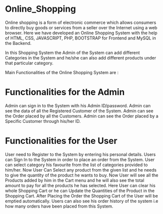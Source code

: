 # Online_Shopping
 
Online shopping is a form of electronic commerce which allows consumers to directly buy goods or services from a seller over the Internet using a web browser. Here we have developed an Online Shopping System with the help of HTML, CSS, JAVASCRIPT, PHP, BOOTSTRAP for Frontend and MySQL in the Backend.

In this Shopping System the Admin of the System can add different Categories in the System and he/she can also add different products under that particular category.

Main Functionalities of the Online Shopping System are :

# Functionalities for the Admin

Admin can sign in to the System with his Admin ID/password.
Admin can see the data of all the Registered Customer of the System.
Admin can see the Order placed by all the Customers.
Admin can see the Order placed by a Specific Customer through his/her ID.


# Functionalities for the User

User need to Register to the System by entering his personal details.
Users can Sign In to the System in order to place an order from the System.
User can select category his favourite from the list of categories provided to him/her.
Now User Can Select any product from the given list and he needs to give the quantity of the product he wants to buy.
Now User will see all the Products added by him in the Cart menu and he will also see the total amount to pay for all the products he has selected.
Here User can clear his whole Shopping Cart or he can Update the Quantities of the Product in the Shopping Cart.
After Placing the Order the Shopping Cart of the User will be emptied automatically.
Users can also see his order history of the system i.e how many orders have been placed from this System.
